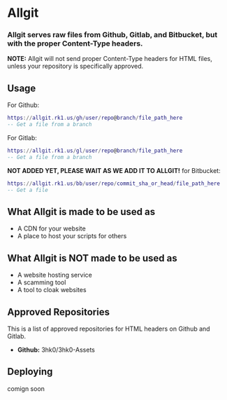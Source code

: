 # Allgit

### Allgit serves raw files from Github, Gitlab, and Bitbucket, but with the proper Content-Type headers.
**NOTE:** Allgit will not send proper Content-Type headers for HTML files, unless your repository is specifically approved.

## Usage

For Github:

```lua
https://allgit.rk1.us/gh/user/repo@branch/file_path_here
-- Get a file from a branch
```

For Gitlab:

```lua
https://allgit.rk1.us/gl/user/repo@branch/file_path_here
-- Get a file from a branch
```

**NOT ADDED YET, PLEASE WAIT AS WE ADD IT TO ALLGIT!** for Bitbucket:

```lua
https://allgit.rk1.us/bb/user/repo/commit_sha_or_head/file_path_here
-- Get a file
```

## What Allgit is made to be used as
- A CDN for your website
- A place to host your scripts for others

## What Allgit is NOT made to be used as
- A website hosting service
- A scamming tool
- A tool to cloak websites

## Approved Repositories

This is a list of approved repositories for HTML headers on Github and Gitlab.

- **Github:** 3hk0/3hk0-Assets

## Deploying
comign soon